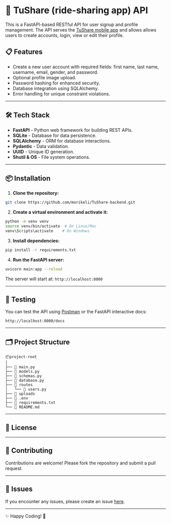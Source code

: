 # 🚀 TuShare (ride-sharing app) API

This is a FastAPI-based RESTful API for user signup and profile management. The API serves the [TuShare mobile app](https://github.com/morikeli/TuShare) and allows allows users to create accounts, login, view or edit their profile. 

## 📋 Features

- Create a new user account with required fields: first name, last name, username, email, gender, and password.
- Optional profile image upload.
- Password hashing for enhanced security.
- Database integration using SQLAlchemy.
- Error handling for unique constraint violations.

---

## 🛠️ Tech Stack

- **FastAPI** - Python web framework for building REST APIs.
- **SQLite** - Database for data persistence.
- **SQLAlchemy** - ORM for database interactions.
- **Pydantic** - Data validation.
- **UUID** - Unique ID generation.
- **Shutil & OS** - File system operations.

---

## 📦 Installation

1. **Clone the repository:**

```bash
git clone https://github.com/morikeli/TuShare-backend.git
```

2. **Create a virtual environment and activate it:**

```bash
python -m venv venv
source venv/bin/activate  # On Linux/Mac
venv\Scripts\activate    # On Windows
```

3. **Install dependencies:**

```bash
pip install -r requirements.txt
```

4. **Run the FastAPI server:**

```bash
uvicorn main:app --reload
```

The server will start at: `http://localhost:8000`

---

## 🧪 Testing

You can test the API using [Postman](https://www.postman.com/) or the FastAPI interactive docs:

```
http://localhost:8000/docs
```

---

## 🗂️ Project Structure

```
📦project-root
│
├── 📄 main.py
├── 📄 models.py
├── 📄 schemas.py
├── 📄 database.py
├── 📄 routes
│   └── 📄 users.py
├── 📂 uploads
├── 📄 .env
├── 📄 requirements.txt
└── 📄 README.md
```

---

## 📌 License

---

## 🤝 Contributing

Contributions are welcome! Please fork the repository and submit a pull request.

---

## 🐛 Issues

If you encounter any issues, please create an issue [here](https://github.com/morikeli/TuShare-backend/issues).

---

✨ Happy Coding! 🚀

